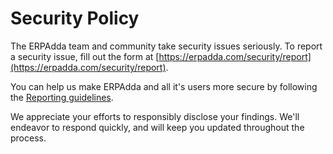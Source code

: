 # Security Policy

The ERPAdda team and community take security issues seriously. To report a security issue, fill out the form at [https://erpadda.com/security/report](https://erpadda.com/security/report).

You can help us make ERPAdda and all it's users more secure by following the [Reporting guidelines](https://erpadda.com/security).

We appreciate your efforts to responsibly disclose your findings. We'll endeavor to respond quickly, and will keep you updated throughout the process.